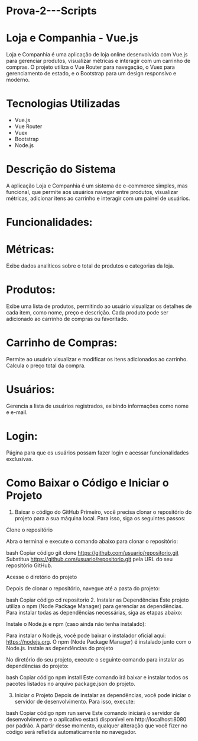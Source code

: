 # Prova-2---Scripts

# Loja e Companhia - Vue.js
Loja e Companhia é uma aplicação de loja online desenvolvida com Vue.js para gerenciar produtos, visualizar métricas e interagir com um carrinho de compras. O projeto utiliza o Vue Router para navegação, o Vuex para gerenciamento de estado, e o Bootstrap para um design responsivo e moderno.

# Tecnologias Utilizadas

- Vue.js
- Vue Router
- Vuex
- Bootstrap 
- Node.js

# Descrição do Sistema
A aplicação Loja e Companhia é um sistema de e-commerce simples, mas funcional, que permite aos usuários navegar entre produtos, visualizar métricas, adicionar itens ao carrinho e interagir com um painel de usuários.

# Funcionalidades:
# Métricas:
Exibe dados analíticos sobre o total de produtos e categorias da loja.

# Produtos:
Exibe uma lista de produtos, permitindo ao usuário visualizar os detalhes de cada item, como nome, preço e descrição.
Cada produto pode ser adicionado ao carrinho de compras ou favoritado.

# Carrinho de Compras:
Permite ao usuário visualizar e modificar os itens adicionados ao carrinho.
Calcula o preço total da compra.

# Usuários:
Gerencia a lista de usuários registrados, exibindo informações como nome e e-mail.

# Login:
Página para que os usuários possam fazer login e acessar funcionalidades exclusivas.

# Como Baixar o Código e Iniciar o Projeto
1. Baixar o código do GitHub
Primeiro, você precisa clonar o repositório do projeto para a sua máquina local. Para isso, siga os seguintes passos:

Clone o repositório

Abra o terminal e execute o comando abaixo para clonar o repositório:

bash
Copiar código
git clone https://github.com/usuario/repositorio.git
Substitua https://github.com/usuario/repositorio.git pela URL do seu repositório GitHub.

Acesse o diretório do projeto

Depois de clonar o repositório, navegue até a pasta do projeto:

bash
Copiar código
cd repositorio
2. Instalar as Dependências
Este projeto utiliza o npm (Node Package Manager) para gerenciar as dependências. Para instalar todas as dependências necessárias, siga as etapas abaixo:

Instale o Node.js e npm (caso ainda não tenha instalado):

Para instalar o Node.js, você pode baixar o instalador oficial aqui: https://nodejs.org.
O npm (Node Package Manager) é instalado junto com o Node.js.
Instale as dependências do projeto

No diretório do seu projeto, execute o seguinte comando para instalar as dependências do projeto:

bash
Copiar código
npm install
Este comando irá baixar e instalar todos os pacotes listados no arquivo package.json do projeto.

3. Iniciar o Projeto
Depois de instalar as dependências, você pode iniciar o servidor de desenvolvimento. Para isso, execute:

bash
Copiar código
npm run serve
Este comando iniciará o servidor de desenvolvimento e o aplicativo estará disponível em http://localhost:8080 por padrão. A partir desse momento, qualquer alteração que você fizer no código será refletida automaticamente no navegador.

